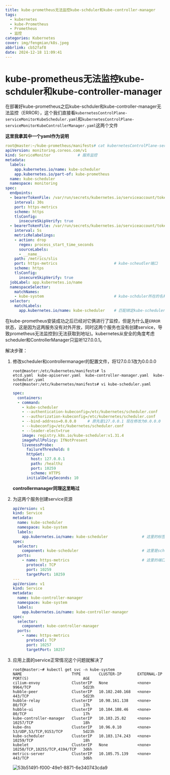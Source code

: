 ```yaml
---
title: kube-prometheus无法监控kube-schduler和kube-controller-manager
tags:
  - kubernetes
  - kube-Prometheus
  - Prometheus
  - 监控
categories: Kubernetes
cover: img/fengmian/k8s.jpeg
abbrlink: cb52faf8
date: 2024-12-18 11:09:41
---
```

# kube-prometheus无法监控kube-schduler和kube-controller-manager

在部署好kube-prometheus之后kube-schduler和kube-controller-manager无法监控（ERROR），这个我们直接看`kubernetesControlPlane-serviceMonitorKubeScheduler.yaml`和`kubernetesControlPlane-serviceMonitorKubeControllerManager.yaml`这两个文件

**这里我拿其中一个yaml作为说明**

```yaml
root@master:~/kube-prometheus/manifests# cat kubernetesControlPlane-serviceMonitorKubeScheduler.yaml
apiVersion: monitoring.coreos.com/v1
kind: ServiceMonitor			# 服务监控
metadata:
  labels:
    app.kubernetes.io/name: kube-scheduler
    app.kubernetes.io/part-of: kube-prometheus
  name: kube-scheduler
  namespace: monitoring
spec:
  endpoints:
  - bearerTokenFile: /var/run/secrets/kubernetes.io/serviceaccount/token
    interval: 30s
    port: https-metrics
    scheme: https
    tlsConfig:
      insecureSkipVerify: true
  - bearerTokenFile: /var/run/secrets/kubernetes.io/serviceaccount/token
    interval: 5s
    metricRelabelings:
    - action: drop
      regex: process_start_time_seconds
      sourceLabels:
      - __name__
    path: /metrics/slis
    port: https-metrics							# kube-scheudler端口
    scheme: https
    tlsConfig:
      insecureSkipVerify: true
  jobLabel: app.kubernetes.io/name
  namespaceSelector:
    matchNames:
    - kube-system								# kube-schduler所在的名称空间
  selector:
    matchLabels:
      app.kubernetes.io/name: kube-scheduler    # 匹配绑定kube-scheduler
```

在kube-prometheus安装成功之后已经对它俩进行了监控，但是为什么是`ERROR`状态，这是因为这两服务没有对外开放，同时这两个服务也没有创建service，导致prometheus无法监控到(无法获取到地址)。kubernetes从安全的角度考虑scheduler和ControllerManager只监听127.0.0.1。

解决步骤：

1. 修改scheduler和controllermanager的配置文件，将127.0.0.1改为0.0.0.0

   ```shell
   root@master:/etc/kubernetes/manifests# ls
   etcd.yaml  kube-apiserver.yaml  kube-controller-manager.yaml  kube-scheduler.yaml
   root@master:/etc/kubernetes/manifests# vi kube-scheduler.yaml 
   ```

   ```yaml
   spec:
     containers:
     - command:
       - kube-scheduler
       - --authentication-kubeconfig=/etc/kubernetes/scheduler.conf
       - --authorization-kubeconfig=/etc/kubernetes/scheduler.conf
       - --bind-address=0.0.0.0		# 原先是127.0.0.1 现在修改为0.0.0.0
       - --kubeconfig=/etc/kubernetes/scheduler.conf
       - --leader-elect=true
       image: registry.k8s.io/kube-scheduler:v1.31.4
       imagePullPolicy: IfNotPresent
       livenessProbe:
         failureThreshold: 8
         httpGet:
           host: 127.0.0.1
           path: /healthz
           port: 10259
           scheme: HTTPS
         initialDelaySeconds: 10
   ```

   **controllermanager同理这里略过**

2. 为这两个服务创建service资源

   ```yaml
   apiVersion: v1
   kind: Service
   metadata:
     name: kube-scheduler
     namespace: kube-system
     labels:
       app.kubernetes.io/name: kube-scheduler				# 这里的标签要和上面ServiceMonitor的一致才能匹配上
   spec:
     selector:
       component: kube-scheduler							# 这里是scheduler容器的标签
     ports:
       - name: https-metrics								# 这里的端口名称也要和ServiceMonitor的一致才能匹配上
         protocol: TCP
         port: 10259
         targetPort: 10259
   ---
   apiVersion: v1
   kind: Service
   metadata:
     name: kube-controller-manager
     namespace: kube-system
     labels:
       app.kubernetes.io/name: kube-controller-manager
   spec:
     selector:
       component: kube-controller-manager
     ports:
       - name: https-metrics
         protocol: TCP
         port: 10257
         targetPort: 10257
   ```

3. 应用上面的service正常情况这个问题就解决了

   ```shell
   root@master:~# kubectl get svc -n kube-system 
   NAME                      TYPE        CLUSTER-IP       EXTERNAL-IP   PORT(S)                        AGE
   cilium-envoy              ClusterIP   None             <none>        9964/TCP                       5d23h
   hubble-peer               ClusterIP   10.102.240.168   <none>        443/TCP                        5d23h
   hubble-relay              ClusterIP   10.98.161.138    <none>        80/TCP                         17h
   hubble-ui                 ClusterIP   10.104.108.46    <none>        80/TCP                         17h
   kube-controller-manager   ClusterIP   10.103.25.82     <none>        10257/TCP                      18h
   kube-dns                  ClusterIP   10.96.0.10       <none>        53/UDP,53/TCP,9153/TCP         5d23h
   kube-scheduler            ClusterIP   10.103.174.243   <none>        10259/TCP                      18h
   kubelet                   ClusterIP   None             <none>        10250/TCP,10255/TCP,4194/TCP   3d6h
   metrics-server            ClusterIP   10.105.75.139    <none>        443/TCP                        3d6h
   ```

   ![53b51491-f000-49e1-8871-6e340743cda9](53b51491-f000-49e1-8871-6e340743cda9.png)

